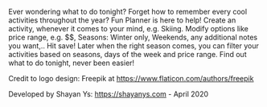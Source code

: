 Ever wondering what to do tonight? Forget how to remember every cool activities throughout the year?
Fun Planner is here to help!
Create an activity, whenever it comes to your mind, e.g. Skiing.
Modify options like price range, e.g. $$, Seasons: Winter only, Weekends, any additional notes you want,..
Hit save!
Later when the right season comes, you can filter your activities based on seasons, days of the week and price range.
Find out what to do tonight, never been easier!

Credit to logo design: Freepik at https://www.flaticon.com/authors/freepik

Developed by Shayan Ys: https://shayanys.com - April 2020
